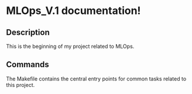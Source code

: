 # MLOps_V.1 documentation!

## Description

This is the beginning of my project related to MLOps.

## Commands

The Makefile contains the central entry points for common tasks related to this project.

